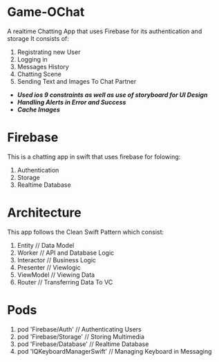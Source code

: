 # Game-OChat

A realtime Chatting App that uses Firebase for its authentication and storage
It consists of:
1. Registrating new User
2. Logging in
3. Messages History
4. Chatting Scene
5. Sending Text and Images To Chat Partner


- ***Used ios 9 constraints as well as use of storyboard for UI Design***
- ***Handling Alerts in Error and Success***
- ***Cache Images***

# Firebase
This is a chatting app in swift that uses firebase for folowing: 
1. Authentication 
2. Storage
3. Realtime Database

# Architecture
This app follows the Clean Swift Pattern which consist: 
1. Entity        // Data Model
2. Worker       // API and Database Logic
3. Interactor   // Business Logic
4. Presenter   // Viewlogic
5. ViewModel    // Viewing Data
6. Router       // Transferring Data To VC

# Pods
1. pod 'Firebase/Auth'           // Authenticating Users 
2. pod 'Firebase/Storage'        // Storing Multimedia
3. pod 'Firebase/Database'       // Realtime Database
4. pod 'IQKeyboardManagerSwift'  // Managing Keyboard in Messaging


